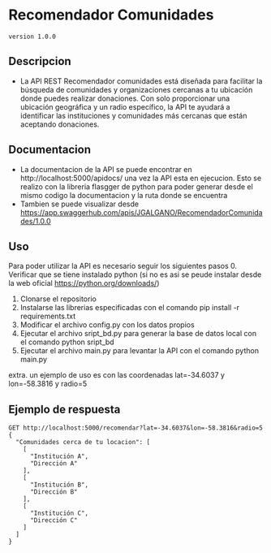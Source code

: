 # Recomendador Comunidades 
`version 1.0.0` 

## Descripcion
* La API REST Recomendador comunidades está diseñada para facilitar la búsqueda de comunidades y organizaciones cercanas a tu ubicación donde puedes realizar donaciones. Con solo proporcionar una ubicación geográfica y un radio específico, la API te ayudará a identificar las instituciones y comunidades más cercanas que están aceptando donaciones.

## Documentacion
* La documentacion de la API se puede encontrar en http://localhost:5000/apidocs/ una vez la API esta en ejecucion. Esto se realizo con la libreria flasgger de python para poder generar desde el mismo codigo la documentacion y la ruta donde se encuentra
* Tambien se puede visualizar desde https://app.swaggerhub.com/apis/JGALGANO/RecomendadorComunidades/1.0.0
  
## Uso
Para poder utilizar la API es necesario seguir los siguientes pasos
0. Verificar que se tiene instalado python (si no es asi se peude instalar desde la web oficial https://python.org/downloads/)
1. Clonarse el repositorio
2. Instalarse las librerias especificadas con el comando pip install -r requirements.txt
3. Modificar el archivo config.py con los datos propios
4. Ejecutar el archivo sript_bd.py para generar la base de datos local con el comando python sript_bd 
5. Ejecutar el archivo main.py para levantar la API con el comando python main.py

extra. un ejemplo de uso es con las coordenadas lat=-34.6037 y lon=-58.3816 y radio=5

## Ejemplo de respuesta
```http
GET http://localhost:5000/recomendar?lat=-34.6037&lon=-58.3816&radio=5
{
  "Comunidades cerca de tu locacion": [
    [
      "Institución A",
      "Dirección A"
    ],
    [
      "Institución B",
      "Dirección B"
    ],
    [
      "Institución C",
      "Dirección C"
    ]
  ]
}
